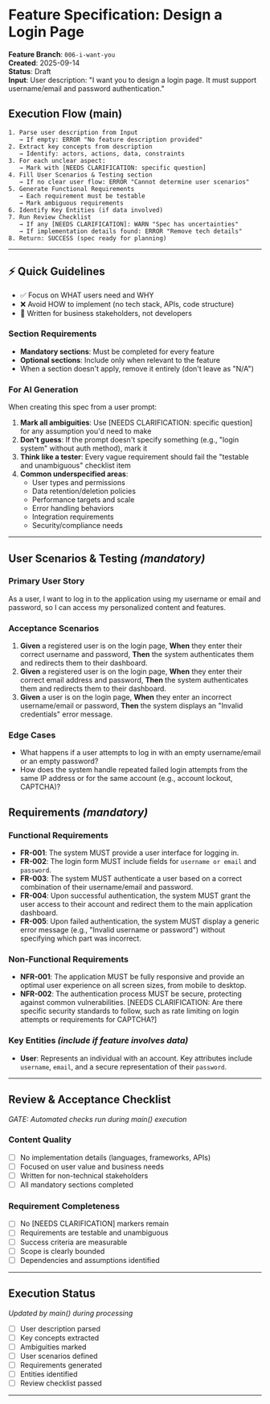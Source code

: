 # Feature Specification: Design a Login Page

**Feature Branch**: `006-i-want-you`  
**Created**: 2025-09-14  
**Status**: Draft  
**Input**: User description: "I want you to design a login page. It must support username/email and password authentication."

## Execution Flow (main)
```
1. Parse user description from Input
   → If empty: ERROR "No feature description provided"
2. Extract key concepts from description
   → Identify: actors, actions, data, constraints
3. For each unclear aspect:
   → Mark with [NEEDS CLARIFICATION: specific question]
4. Fill User Scenarios & Testing section
   → If no clear user flow: ERROR "Cannot determine user scenarios"
5. Generate Functional Requirements
   → Each requirement must be testable
   → Mark ambiguous requirements
6. Identify Key Entities (if data involved)
7. Run Review Checklist
   → If any [NEEDS CLARIFICATION]: WARN "Spec has uncertainties"
   → If implementation details found: ERROR "Remove tech details"
8. Return: SUCCESS (spec ready for planning)
```

---

## ⚡ Quick Guidelines
- ✅ Focus on WHAT users need and WHY
- ❌ Avoid HOW to implement (no tech stack, APIs, code structure)
- 👥 Written for business stakeholders, not developers

### Section Requirements
- **Mandatory sections**: Must be completed for every feature
- **Optional sections**: Include only when relevant to the feature
- When a section doesn't apply, remove it entirely (don't leave as "N/A")

### For AI Generation
When creating this spec from a user prompt:
1. **Mark all ambiguities**: Use [NEEDS CLARIFICATION: specific question] for any assumption you'd need to make
2. **Don't guess**: If the prompt doesn't specify something (e.g., "login system" without auth method), mark it
3. **Think like a tester**: Every vague requirement should fail the "testable and unambiguous" checklist item
4. **Common underspecified areas**:
   - User types and permissions
   - Data retention/deletion policies  
   - Performance targets and scale
   - Error handling behaviors
   - Integration requirements
   - Security/compliance needs

---

## User Scenarios & Testing *(mandatory)*

### Primary User Story
As a user, I want to log in to the application using my username or email and password, so I can access my personalized content and features.

### Acceptance Scenarios
1. **Given** a registered user is on the login page, **When** they enter their correct username and password, **Then** the system authenticates them and redirects them to their dashboard.
2. **Given** a registered user is on the login page, **When** they enter their correct email address and password, **Then** the system authenticates them and redirects them to their dashboard.
3. **Given** a user is on the login page, **When** they enter an incorrect username/email or password, **Then** the system displays an "Invalid credentials" error message.

### Edge Cases
- What happens if a user attempts to log in with an empty username/email or an empty password?
- How does the system handle repeated failed login attempts from the same IP address or for the same account (e.g., account lockout, CAPTCHA)?

## Requirements *(mandatory)*

### Functional Requirements
- **FR-001**: The system MUST provide a user interface for logging in.
- **FR-002**: The login form MUST include fields for `username or email` and `password`.
- **FR-003**: The system MUST authenticate a user based on a correct combination of their username/email and password.
- **FR-004**: Upon successful authentication, the system MUST grant the user access to their account and redirect them to the main application dashboard.
- **FR-005**: Upon failed authentication, the system MUST display a generic error message (e.g., "Invalid username or password") without specifying which part was incorrect.

### Non-Functional Requirements
- **NFR-001**: The application MUST be fully responsive and provide an optimal user experience on all screen sizes, from mobile to desktop.
- **NFR-002**: The authentication process MUST be secure, protecting against common vulnerabilities. [NEEDS CLARIFICATION: Are there specific security standards to follow, such as rate limiting on login attempts or requirements for CAPTCHA?]

### Key Entities *(include if feature involves data)*
- **User**: Represents an individual with an account. Key attributes include `username`, `email`, and a secure representation of their `password`.

---

## Review & Acceptance Checklist
*GATE: Automated checks run during main() execution*

### Content Quality
- [ ] No implementation details (languages, frameworks, APIs)
- [ ] Focused on user value and business needs
- [ ] Written for non-technical stakeholders
- [ ] All mandatory sections completed

### Requirement Completeness
- [ ] No [NEEDS CLARIFICATION] markers remain
- [ ] Requirements are testable and unambiguous  
- [ ] Success criteria are measurable
- [ ] Scope is clearly bounded
- [ ] Dependencies and assumptions identified

---

## Execution Status
*Updated by main() during processing*

- [ ] User description parsed
- [ ] Key concepts extracted
- [ ] Ambiguities marked
- [ ] User scenarios defined
- [ ] Requirements generated
- [ ] Entities identified
- [ ] Review checklist passed

---